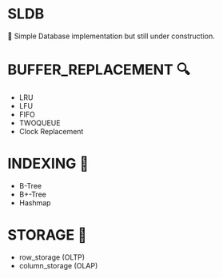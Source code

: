 # SLDB
🚧 Simple Database implementation but still under construction.
# BUFFER_REPLACEMENT 🔍
- LRU
- LFU
- FIFO
- TWOQUEUE
- Clock Replacement
# INDEXING 🌲
- B-Tree
- B+-Tree
- Hashmap
# STORAGE 💾
- row_storage (OLTP)
- column_storage (OLAP)
